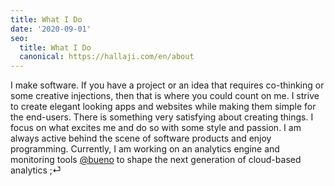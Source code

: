 ```yaml
---
title: What I Do
date: '2020-09-01'
seo:
  title: What I Do
  canonical: https://hallaji.com/en/about
---
```

I make software. If you have a project or an idea that requires co-thinking or some creative injections, then that is where you could count on me. I strive to create elegant looking apps and websites while making them simple for the end-users. There is something very satisfying about creating things. I focus on what excites me and do so with some style and passion. I am always active behind the scene of software products and enjoy programming. Currently, I am working on an analytics engine and monitoring tools [@bueno](https://www.buenosystems.com.au/) to shape the next generation of cloud-based analytics ;⏎

